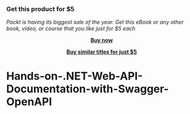 
### Get this product for $5

<i>Packt is having its biggest sale of the year. Get this eBook or any other book, video, or course that you like just for $5 each</i>


<b><p align='center'>[Buy now](https://packt.link/9781803241524)</p></b>


<b><p align='center'>[Buy similar titles for just $5](https://subscription.packtpub.com/search)</p></b>


# Hands-on-.NET-Web-API-Documentation-with-Swagger-OpenAPI